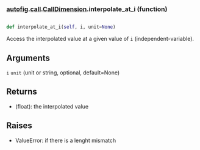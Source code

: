 ### [autofig](autofig.md).[call](autofig.call.md).[CallDimension](autofig.call.CallDimension.md).interpolate_at_i (function)


```py

def interpolate_at_i(self, i, unit=None)

```



Access the interpolated value at a given value of `i` (independent-variable).

Arguments
-----------
`i`
`unit` (unit or string, optional, default=None)

Returns
-------------
* (float): the interpolated value

Raises
------------
* ValueError: if there is a lenght mismatch

